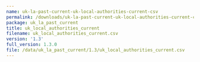 ```yaml
---
name: uk-la-past-current-uk-local-authorities-current-csv
permalink: /downloads/uk-la-past-current-uk-local-authorities-current-csv/1_3
package: uk_la_past_current
title: uk_local_authorities_current
filename: uk_local_authorities_current.csv
version: '1.3'
full_version: 1.3.0
file: /data/uk_la_past_current/1.3/uk_local_authorities_current.csv
---
```

